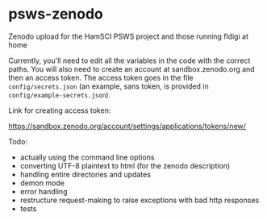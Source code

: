 # psws-zenodo
Zenodo upload for the HamSCI PSWS project and those running fldigi at home

Currently, you'll need to edit all the variables in the code with the correct paths.
You will also need to create an account at sandbox.zenodo.org and then an access token.
The access token goes in the file `config/secrets.json` (an example, sans token, is provided in 
`config/example-secrets.json`).

Link for creating access token:

https://sandbox.zenodo.org/account/settings/applications/tokens/new/

Todo:
- actually using the command line options
- converting UTF-8 plaintext to html (for the zenodo description)
- handling entire directories and updates
- demon mode
- error handling
- restructure request-making to raise exceptions with bad http responses
- tests
